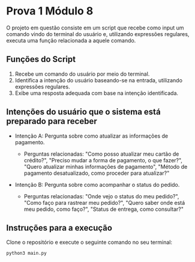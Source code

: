 # Prova 1 Módulo 8

O projeto em questão consiste em um script que recebe como input um comando vindo do terminal do usuário e, utilizando expressões regulares, executa uma função relacionada a aquele comando.

## Funções do Script
1. Recebe um comando do usuário por meio do terminal.
2. Identifica a intenção do usuário baseando-se na entrada, utilizando expressões regulares.
3. Exibe uma resposta adequada com base na intenção identificada.

## Intenções do usuário que o sistema está preparado para receber
- Intenção A: Pergunta sobre como atualizar as informações de pagamento.
  - Perguntas relacionadas: "Como posso atualizar meu cartão de crédito?", "Preciso mudar a forma de pagamento, o que fazer?", "Quero atualizar minhas informações de pagamento", "Método de pagamento desatualizado, como proceder para atualizar?"

- Intenção B: Pergunta sobre como acompanhar o status do pedido.
  - Perguntas relacionadas: "Onde vejo o status do meu pedido?", "Como faço para rastrear meu pedido?", "Quero saber onde está meu pedido, como faço?", "Status de entrega, como consultar?"

## Instruções para a execução
Clone o repositório e execute o seguinte comando no seu terminal:
```bash
python3 main.py
```